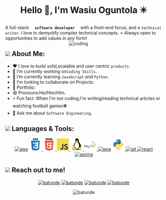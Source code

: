 
<h1 align="center">Hello 👋, I'm Wasiu Oguntola ✴️ </h1>
A full-stack <code> <b> software developer </b> </code> with a front-end focus, and a <code><i>technical writer</i></code>. I love to demystify complex technical concepts.
> Always open to opportunities to add values in any form!

<img align="right" alt="coding" width="300" src="https://media.giphy.com/media/e8qvtPuCyKXI4qJK7d/giphy.gif">

## <img src="https://media.giphy.com/media/WUlplcMpOCEmTGBtBW/giphy.gif" width="40"> **About Me:**

- :heart: I love to build solid,scalable and user centric `products`. 
- 🔭 I’m currently working on`Coding Skills`.
- 🌱 I’m currently learning `JavaScript` and `Python`.
- 👯 I’m looking to collaborate on Projects.
- 💼 Portfolio:
- 😄 Pronouns:He/Him/Him.
- ⚡ Fun fact: When I'm not coding,I'm writing/reading technical articles or watching football games⚽ 
- 💬 Ask me about `Software Engineering`.


## <img src="https://media.giphy.com/media/j2pOGeGYKe2xCCKwfi/giphy.gif" width="40"> **Languages & Tools:**

<p align="center"> 
<a href="https://aws.amazon.com" target="_blank"><img src="https://cdn.jsdelivr.net/gh/devicons/devicon/icons/amazonwebservices/amazonwebservices-plain-wordmark.svg" alt="aws" width="40" height="40"/></a> <a href="https://www.w3schools.com/css/" target="_blank"> <img src="https://raw.githubusercontent.com/devicons/devicon/master/icons/css3/css3-original-wordmark.svg" alt="css3" width="40" height="40"/> </a> </a> <a href="https://www.w3.org/html/" target="_blank"> <img src="https://raw.githubusercontent.com/devicons/devicon/master/icons/html5/html5-original-wordmark.svg" alt="html5" width="40" height="40"/> </a><a href="https://developer.mozilla.org/en-US/docs/Web/JavaScript" target="_blank"> <img src="https://raw.githubusercontent.com/devicons/devicon/master/icons/javascript/javascript-original.svg" alt="javascript" width="40" height="40"/> </a>       <a href="https://www.linux.org/" target="_blank"> <img src="https://raw.githubusercontent.com/devicons/devicon/master/icons/linux/linux-original.svg" alt="linux" width="40" height="40"/> </a> <a href="https://www.mysql.com/" target="_blank"> <img src="https://raw.githubusercontent.com/devicons/devicon/master/icons/mysql/mysql-original-wordmark.svg" alt="mysql" width="40" height="40"/> </a>
<a href="https://www.java.com/en/" target="_blank"> <img src="https://cdn.jsdelivr.net/gh/devicons/devicon/icons/java/java-original.svg"  alt="java" width="40" height="40" /></a> </a><a href="https://www.python.org" target="_blank"> <img src="https://raw.githubusercontent.com/devicons/devicon/master/icons/python/python-original.svg" alt="python" width="40" height="40"/> </a><a href="https://git-scm.com/" target="_blank"><img src="https://cdn.jsdelivr.net/gh/devicons/devicon/icons/git/git-original.svg" alt="git" width="40" height="40"/> </a><a href="https://reactjs.org/" target="_blank"><img src="https://cdn.jsdelivr.net/gh/devicons/devicon/icons/react/react-original.svg" alt="react" width="40" height="40"/> </a><a href="https://spring.io/" target="_blank"><img src="https://cdn.jsdelivr.net/gh/devicons/devicon/icons/spring/spring-original.svg" alt="spring" width="40" height="40"/> </a>
</p>

## <img src="https://media.giphy.com/media/LnQjpWaON8nhr21vNW/giphy.gif" width="40"> **Reach out to me!** ️

<p align="center">
<a href="https://linkedin.com/in/wasiu-oguntola" target="_blank"><img align="center" src="https://img.shields.io/badge/-Wasiu Oguntola-0e76a8?style=flat-square&logo=Linkedin&logoColor=white" alt="batunde" /></a>
<a href="https://github.com/Batunde-Dev" target="_blank"><img align="center" src="https://img.shields.io/badge/Wasiu Oguntola-3b5998?style=flat-square&logo=google-chrome&logoColor=white" alt="batunde" /></a>
<a href="mailto:batunde.dev@gmail.com" target="_blank"><img align="center" src="https://img.shields.io/badge/-Wasiu-EA4335?style=flat-square&logo=Gmail&logoColor=white" alt="batunde" /></a>
<a href="https://https://twitter.com/_Batunde" target="_blank"><img align="center" src="https://img.shields.io/badge/-_iBatunde-0e76a8?style=flat-square&logo=Twitter&logoColor=white" alt="batunde" /></a>
<p align="center"> <img src="https://komarev.com/ghpvc/?username=Batunde-Dev&label=Visitors&color=0088cc&style=flat-square" alt="batunde" /> </p>

<!--
**Batunde-Dev/Batunde-Dev** is a ✨ _special_ ✨ repository because its `README.md` (this file) appears on your GitHub profile.

Here are some ideas to get you started:

- 🔭 I’m currently working on ...
- 🌱 I’m currently learning ...
- 👯 I’m looking to collaborate on ...
- 🤔 I’m looking for help with ...
- 💬 Ask me about ...
- 📫 How to reach me: ...
- 😄 Pronouns: ...
- ⚡ Fun fact: ...
-->
